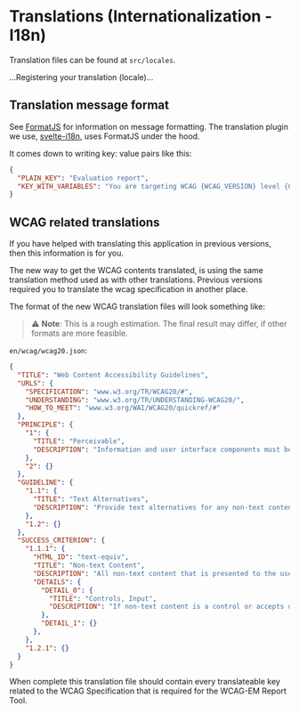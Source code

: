 # Translations (Internationalization - I18n)

Translation files can be found at `src/locales`.

...Registering your translation (locale)...

## Translation message format

See [FormatJS](https://formatjs.io/) for information on message formatting. The translation plugin we use, [svelte-i18n](https://github.com/kaisermann/svelte-i18n), uses FormatJS under the hood.

It comes down to writing key: value pairs like this:

```json
{
  "PLAIN_KEY": "Evaluation report",
  "KEY_WITH_VARIABLES": "You are targeting WCAG {WCAG_VERSION} level {CONFORMANCE_TARGET} conformance."
}
```

## WCAG related translations

If you have helped with translating this application in previous versions, then this information is for you.

The new way to get the WCAG contents translated, is using the same translation method used as with other translations. Previous versions required you to translate the wcag specification in another place.

The format of the new WCAG translation files will look something like:

> :warning: **Note**: This is a rough estimation. The final result may differ, if other formats are more feasible.

`en/wcag/wcag20.json`:

```json
{
  "TITLE": "Web Content Accessibility Guidelines",
  "URLS": {
    "SPECIFICATION": "www.w3.org/TR/WCAG20/#",
    "UNDERSTANDING": "www.w3.org/TR/UNDERSTANDING-WCAG20/",
    "HOW_TO_MEET": "www.w3.org/WAI/WCAG20/quickref/#"
  },
  "PRINCIPLE": {
    "1": {
      "TITLE": "Perceivable",
      "DESCRIPTION": "Information and user interface components must be presentable to users in ways they can perceive."
    },
    "2": {}
  },
  "GUIDELINE": {
    "1.1": {
      "TITLE": "Text Alternatives",
      "DESCRIPTION": "Provide text alternatives for any non-text content so that it can be changed into other forms people need, such as large print, braille, speech, symbols or simpler language."
    },
    "1.2": {}
  },
  "SUCCESS_CRITERION": {
    "1.1.1": {
      "HTML_ID": "text-equiv",
      "TITLE": "Non-text Content",
      "DESCRIPTION": "All non-text content that is presented to the user has a text alternative that serves the equivalent purpose, except for the situations listed below.",
      "DETAILS": {
        "DETAIL_0": {
          "TITLE": "Controls, Input",
          "DESCRIPTION": "If non-text content is a control or accepts user input, then it has a name that describes its purpose. (Refer to Guideline 4.1 for additional requirements for controls and content that accepts user input.)"
        },
        "DETAIL_1": {}
      },
    },
    "1.2.1": {}
  }
}
```

When complete this translation file should contain every translateable key related to the WCAG Specification that is required for the WCAG-EM Report Tool.
